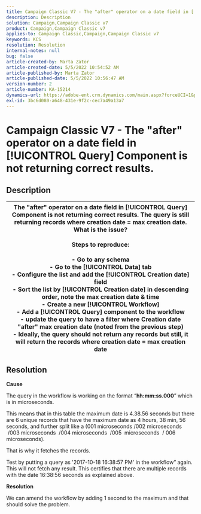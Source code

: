 ```yaml
---
title: Campaign Classic V7 - The "after" operator on a date field in [!UICONTROL Query] Component is not returning correct results.
description: Description
solution: Campaign,Campaign Classic v7
product: Campaign,Campaign Classic v7
applies-to: Campaign Classic,Campaign,Campaign Classic v7
keywords: KCS
resolution: Resolution
internal-notes: null
bug: false
article-created-by: Marta Zator
article-created-date: 5/5/2022 10:54:52 AM
article-published-by: Marta Zator
article-published-date: 5/5/2022 10:56:47 AM
version-number: 2
article-number: KA-15214
dynamics-url: https://adobe-ent.crm.dynamics.com/main.aspx?forceUCI=1&pagetype=entityrecord&etn=knowledgearticle&id=2279a3c8-61cc-ec11-a7b5-6045bd00dbbc
exl-id: 3bc6d080-a648-431e-9f2c-cec7a49a13a7
---
```

# Campaign Classic V7 - The "after" operator on a date field in [!UICONTROL Query] Component is not returning correct results.

## Description



| The "after" operator on a date field in [!UICONTROL Query] Component is not returning correct results. The query is still returning records where creation date = max creation date. What is the issue?<br><br><b>Steps to reproduce:</b><br><br>  - Go to any schema<br>  - Go to the [!UICONTROL Data] tab<br>  - Configure the list and add the [!UICONTROL Creation date] field<br>  - Sort the list by [!UICONTROL Creation date] in descending order, note the max creation date & time<br>  - Create a new [!UICONTROL Workflow]<br>  - Add a [!UICONTROL Query] component to the workflow<br>  - update the query to have a filter where Creation date "after" max creation date (noted from the previous step)<br>  - Ideally, the query should not return any records but still, it will return the records where creation date = max creation date |
| --- |



## Resolution


<b>Cause</b>

The query in the workflow is working on the format “<b>hh:mm:ss.000</b>” which is in microseconds.

This means that in this table the maximum date is 4.38.56 seconds but there are 6 unique records that have the maximum date as 4 hours, 38 min, 56 seconds, and further split like a (001 microseconds /002 microseconds  /003 microseconds  /004 microseconds  /005  microseconds  / 006 microseconds).

That is why it fetches the records.

Test by putting a query as '2017-10-18 16:38:57 PM' in the workflow” again. This will not fetch any result. This certifies that there are multiple records with the date 16:38:56 seconds as explained above.

<b>Resolution</b>

We can amend the workflow by adding 1 second to the maximum and that should solve the problem.
